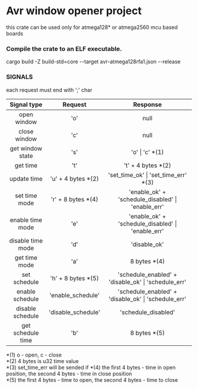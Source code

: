# Avr window opener project

this crate can be used only for atmega128\* or atmega2560 mcu based boards

### Compile the crate to an ELF executable.

cargo build -Z build-std=core --target avr-atmega128rfa1.json --release

### SIGNALS

each request must end with ';' char

|    Signal type    |       Request       |                      Response                       |
| :---------------: | :-----------------: | :-------------------------------------------------: |
|    open window    |         'o'         |                        null                         |
|   close window    |         'c'         |                        null                         |
| get window state  |         's'         |                  'o' \| 'c' \*(1)                   |
|     get time      |         't'         |                 't' + 4 bytes \*(2)                 |
|    update time    | 'u' + 4 bytes \*(2) |        'set_time_ok' \| 'set_time_err' \*(3)        |
|   set time mode   | 'r' + 8 bytes \*(4) |  'enable_ok' + 'schedule_disabled' \| 'enable_err'  |
| enable time mode  |         'e'         |  'enable_ok' + 'schedule_disabled' \| 'enable_err'  |
| disable time mode |         'd'         |                    'disable_ok'                     |
|   get time mode   |         'a'         |                    8 bytes \*(4)                    |
|   set schedule    | 'h' + 8 bytes \*(5) | 'schedule_enabled' + 'disable_ok' \| 'schedule_err' |
|  enable schedule  |  'enable_schedule'  | 'schedule_enabled' + 'disable_ok' \| 'schedule_err' |
| disable schedule  | 'disable_schedule'  |                 'schedule_disabled'                 |
| get schedule time |         'b'         |                    8 bytes \*(5)                    |

\*(1) o - open, c - close  
\*(2) 4 bytes is u32 time value  
\*(3) set_time_err will be sended if
\*(4) the first 4 bytes - time in open position, the second 4 bytes - time in close position  
\*(5) the first 4 bytes - time to open, the second 4 bytes - time to close
